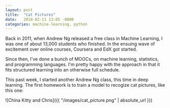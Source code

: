 ```yaml
---
layout: post
title:  "Cat Pictures"
date:   2018-02-11 13:05 -0800
categories: machine-learning, python
---
```


Back in 2011, when Andrew Ng released a free class in Machine Learning, I was one of about 13,000 students who finished. In the ensuing wave of excitement over online courses, Coursera and EdX got started.

Since then, I've done a bunch of MOOCs, on machine learning, statistics, and programming languages. I'm pretty happy with the approach in that it fits structured learning into an otherwise full schedule.

This past week, I started another Andrew Ng class, this time in deep learning. The first homework is to train a model to recogize cat pictures, like this one:

![China Kitty and Chris]({{ "/images/cat_picture.png" | absolute_url }})


